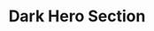 ---
title: Dark Hero Section
category: Marketing
paid: false
isActive: true
ltr: {"vue":{"vueTail":[{"label":"App.vue","code":"<template>\n  <div class=\"bg-gray-900\">\n    <header>\n      <nav class=\"items-center pt-5 px-4 mx-auto max-w-screen-xl sm:px-8 sm:flex sm:space-x-6\">\n        <a href=\"javascript:void(0)\">\n          <img src=\"https://www.floatui.com/images/logo.svg\" width=\"120\" height=\"50\" alt=\"Float UI logo\" />\n        </a>\n        <ul class=\"py-4 flex-1 items-center flex space-x-3 sm:space-x-6 sm:justify-end\">\n          <li v-for=\"link in navigation\" :key=\"link.id\" class=\"text-gray-200\">\n            <a :href=\"link.router\">\n              {{ link.title }}\n            </a>\n          </li>\n          <li>\n            <a href=\"javascript:void(0)\" class=\"flex items-center text-gray-200\">\n              Log In\n              <svg xmlns=\"http://www.w3.org/2000/svg\" class=\"h-5 w-5 ml-2\" viewBox=\"0 0 20 20\" fill=\"currentColor\">\n                <path fillRule=\"evenodd\"\n                  d=\"M3 3a1 1 0 011 1v12a1 1 0 11-2 0V4a1 1 0 011-1zm7.707 3.293a1 1 0 010 1.414L9.414 9H17a1 1 0 110 2H9.414l1.293 1.293a1 1 0 01-1.414 1.414l-3-3a1 1 0 010-1.414l3-3a1 1 0 011.414 0z\"\n                  clipRule=\"evenodd\" />\n              </svg>\n            </a>\n          </li>\n        </ul>\n      </nav>\n    </header>\n    <section class=\"mt-24 mx-auto max-w-screen-xl pb-12 px-4 items-center lg:flex md:px-8\">\n      <div class=\"space-y-4 flex-1 sm:text-center lg:text-left\">\n        <h1 class=\"text-white font-bold text-4xl xl:text-5xl\">\n          One page Template for\n          <span class=\"text-indigo-400\"> Digital agency</span>\n        </h1>\n        <p class=\"text-gray-300 max-w-xl leading-relaxed sm:mx-auto lg:ml-0\">\n          It is a long established fact that a reader will be distracted by the readable content of a page when looking\n          at its layout. The point of using Lorem Ipsum\n        </p>\n        <div class=\"pt-10 items-center justify-center space-y-3 sm:space-x-6 sm:space-y-0 sm:flex lg:justify-start\">\n          <a href=\"javascript:void(0)\"\n            class=\"px-7 py-3 w-full bg-white text-gray-800 text-center rounded-md shadow-md block sm:w-auto\">\n            Get started\n          </a>\n          <a href=\"javascript:void(0)\"\n            class=\"px-7 py-3 w-full bg-gray-700 text-gray-200 text-center rounded-md block sm:w-auto\">\n            Try it out\n          </a>\n        </div>\n      </div>\n      <div class=\"flex-1 text-center mt-7 lg:mt-0 lg:ml-3\">\n        <img src=\"https://i.postimg.cc/HxHyt53c/undraw-heatmap-uyye.png\"\n          class=\"w-full mx-auto sm:w-10/12  lg:w-full\" />\n      </div>\n    </section>\n  </div>\n</template>\n\n<script>\nexport default {\n  data: function () {\n    return {\n      navigation: [\n        { title: \"Customers\", router: \"/Customers\" },\n        { title: \"Careers\", router: \"/Careers\" },\n      ]\n    }\n  }\n}\n</script>"}],"vueCss":[{"code":"<template>\n  <div className=\"hero-dark-container\">\n    <header className=\"hero-dark-header\">\n      <nav className=\"hero-nav\">\n        <a href=\"javascript:void(0)\">\n          <img src=\"https://www.floatui.com/images/logo.svg\" width=\"120\" height=\"50\" alt=\"Float UI logo\" />\n        </a>\n        <ul className=\"nav-items\">\n          <li v-for=\"link in navigation\" :key=\"link.id\" class=\"text-gray-200\">\n            <a :href=\"link.router\">\n              {{ link.title }}\n            </a>\n          </li>\n          <li>\n            <a href=\"javascript:void(0)\" className=\"last-item\">\n              Log In\n              <svg xmlns=\"http://www.w3.org/2000/svg\" viewBox=\"0 0 20 20\" fill=\"currentColor\">\n                <path fillRule=\"evenodd\"\n                  d=\"M3 3a1 1 0 011 1v12a1 1 0 11-2 0V4a1 1 0 011-1zm7.707 3.293a1 1 0 010 1.414L9.414 9H17a1 1 0 110 2H9.414l1.293 1.293a1 1 0 01-1.414 1.414l-3-3a1 1 0 010-1.414l3-3a1 1 0 011.414 0z\"\n                  clipRule=\"evenodd\" />\n              </svg>\n            </a>\n          </li>\n        </ul>\n      </nav>\n    </header>\n    <section className=\"hero-dark\">\n      <div className=\"hero-details\">\n        <h1>\n          One page Template for\n          <span> Digital agency</span>\n        </h1>\n        <p>\n          It is a long established fact that a reader will be distracted by the readable content of a page when looking\n          at its layout. The point of using Lorem Ipsum\n        </p>\n        <div className=\"hero-btns\">\n          <a href=\"javascript:void(0)\" className=\"btn-primary\">\n            Get started\n          </a>\n          <a href=\"javascript:void(0)\" className=\"btn-secondary\">\n            Try it out\n          </a>\n        </div>\n      </div>\n      <div className=\"hero-img\">\n        <img src=\"https://i.postimg.cc/HxHyt53c/undraw-heatmap-uyye.png\" />\n      </div>\n    </section>\n  </div>\n</template>\n\n<script>\nexport default {\n  data: function () {\n    return {\n      navigation: [\n        { title: \"Customers\", router: \"/Customers\" },\n        { title: \"Careers\", router: \"/Careers\" },\n      ]\n    }\n  }\n}\n</script>","label":"App.vue"},{"code":".hero-dark-container {\n  background-color: #111827;\n}\n\n.hero-dark-container .hero-dark-header .hero-nav {\n  align-items: center;\n  padding: 1.25rem 1rem 0 1rem;\n  margin-left: auto;\n  margin-right: auto;\n  max-width: 1280px;\n}\n\n@media (min-width: 640px) {\n  .hero-dark-container .hero-dark-header .hero-nav {\n    display: flex;\n    padding-left: 2rem;\n    padding-right: 2rem;\n  }\n}\n\n.hero-dark-container .hero-dark-header .hero-nav .nav-items {\n  flex: 1;\n  display: flex;\n  padding: 1rem 0 1rem 0;\n  align-items: center;\n  color: #e5e7eb;\n}\n\n.hero-dark-container .hero-dark-header .hero-nav .nav-items>*+* {\n  margin-left: 0.75rem;\n}\n\n@media (min-width: 640px) {\n  .hero-dark-container .hero-dark-header .hero-nav .nav-items {\n    justify-content: flex-end;\n  }\n\n  .hero-dark-container .hero-dark-header .hero-nav .nav-items>*+* {\n    margin-left: 1.5rem;\n  }\n}\n\n.hero-dark-container .hero-dark-header .hero-nav .nav-items .last-item {\n  display: flex;\n  align-items: center;\n}\n\n.hero-dark-container .hero-dark-header .hero-nav .nav-items .last-item svg {\n  width: 1.25rem;\n  height: 1.25rem;\n  margin-left: 0.5rem;\n}\n\n.hero-dark-container .hero-dark {\n  margin: 6rem auto;\n  max-width: 1280px;\n  padding: 0 1rem 3rem 1rem;\n  align-items: center;\n}\n\n@media (min-width: 1024px) {\n  .hero-dark-container .hero-dark {\n    display: flex;\n  }\n}\n\n@media (min-width: 768px) {\n  .hero-dark-container .hero-dark {\n    padding-left: 2rem;\n    padding-right: 2rem;\n  }\n}\n\n.hero-dark-container .hero-dark .hero-details {\n  flex: 1;\n}\n\n.hero-dark-container .hero-dark .hero-details>*+* {\n  margin-top: 1rem;\n}\n\n.hero-dark-container .hero-dark .hero-details h1 {\n  color: #FFF;\n  font-weight: 700;\n  font-size: 2.25rem;\n  line-height: 2.5rem;\n}\n\n.hero-dark-container .hero-dark .hero-details h1 span {\n  color: #818cf8;\n}\n\n@media (min-width: 1280px) {\n  .hero-dark-container .hero-dark .hero-details h1 {\n    font-size: 3rem;\n    line-height: 1;\n  }\n}\n\n.hero-dark-container .hero-dark .hero-details p {\n  color: #d1d5db;\n  max-width: 36rem;\n  line-height: 1.625;\n}\n\n@media (min-width: 640px) {\n  .hero-dark-container .hero-dark .hero-details p {\n    margin-left: auto;\n    margin-right: auto;\n  }\n}\n\n@media (min-width: 1024px) {\n  .hero-dark-container .hero-dark .hero-details p {\n    margin-left: 0;\n  }\n}\n\n@media (min-width: 640px) {\n  .hero-dark-container .hero-dark .hero-details {\n    text-align: center;\n  }\n}\n\n@media (min-width: 1024px) {\n  .hero-dark-container .hero-dark .hero-details {\n    text-align: left;\n  }\n}\n\n.hero-dark-container .hero-dark .hero-btns {\n  padding-top: 2.5rem;\n  align-items: center;\n  justify-content: center;\n}\n\n.hero-dark-container .hero-dark .hero-btns>*+* {\n  margin-top: 0.75rem;\n}\n\n@media (min-width: 640px) {\n  .hero-dark-container .hero-dark .hero-btns {\n    display: flex;\n  }\n\n  .hero-dark-container .hero-dark .hero-btns>*+* {\n    margin-left: 1.5rem;\n  }\n\n  .hero-dark-container .hero-dark .hero-btns>*+* {\n    margin-top: 0px;\n  }\n}\n\n@media (min-width: 1024px) {\n  .hero-dark-container .hero-dark .hero-btns {\n    justify-content: flex-start;\n  }\n}\n\n.hero-dark-container .hero-dark .hero-btns .btn-primary,\n.hero-dark-container .hero-dark .hero-btns .btn-secondary {\n  padding: 0.75rem 1.75rem 0.75rem 1.75rem;\n  width: 100%;\n  text-align: center;\n  border-radius: 0.375rem;\n  display: block;\n}\n\n.hero-dark-container .hero-dark .hero-btns .btn-primary {\n  background-color: #FFF;\n  color: #1f2937;\n  box-shadow: 0 4px 6px -1px #0000001a, 0 2px 4px -2px #0000001a;\n}\n\n.hero-dark-container .hero-dark .hero-btns .btn-secondary {\n  background-color: #374151;\n  color: #e5e7eb;\n}\n\n@media (min-width: 640px) {\n\n  .hero-dark-container .hero-dark .hero-btns .btn-primary,\n  .hero-dark-container .hero-dark .hero-btns .btn-secondary {\n    width: auto;\n  }\n}\n\n.hero-dark-container .hero-dark .hero-img {\n  flex: 1;\n  margin-top: 1.75rem;\n}\n\n@media (min-width: 1024px) {\n  .hero-dark-container .hero-dark .hero-img {\n    margin-top: 0;\n    margin-left: 0.75rem;\n  }\n}\n\n.hero-dark-container .hero-dark .hero-img img {\n  width: 100%;\n  margin-left: auto;\n  margin-right: auto;\n}\n\n@media (min-width: 640px) {\n  .hero-dark-container .hero-dark .hero-img img {\n    width: 83.333333%;\n  }\n}\n\n@media (min-width: 1024px) {\n  .hero-dark-container .hero-dark .hero-img img {\n    width: 100%;\n  }\n}","label":"style.css"}]},"react":{"jsxTail":[{"label":"App.jsx","code":"export default () => {\n\n  // Replace javascript:void(0) path with your path\n  const navigation = [\n      { title: \"Customers\", path: \"javascript:void(0)\" },\n      { title: \"Careers\", path: \"javascript:void(0)\" },\n  ]\n  \n    return (\n        <div className=\"bg-gray-900\">\n            <header>\n                <nav className=\"items-center pt-5 px-4 mx-auto max-w-screen-xl sm:px-8 sm:flex sm:space-x-6\">\n                    <a href=\"javascript:void(0)\">\n                        <img\n                            src=\"https://www.floatui.com/images/logo.svg\" \n                            width={120} \n                            height={50}\n                            alt=\"Float UI logo\"\n                        />\n                    </a>\n                    <ul className=\"py-4 flex-1 items-center flex space-x-3 sm:space-x-6 sm:justify-end\">\n                        {\n                            navigation.map((item, idx) => (\n                                <li className=\"text-gray-200\" key={idx}>\n                                    <a href={item.path}>{item.title}</a>\n                                </li>\n                            ))\n                        }\n                        <li>\n                            <a href=\"javascript:void(0)\" className=\"flex items-center text-gray-200\">\n                                Log In\n                                <svg xmlns=\"http://www.w3.org/2000/svg\" className=\"h-5 w-5 ml-2\" viewBox=\"0 0 20 20\" fill=\"currentColor\">\n                                    <path fillRule=\"evenodd\" d=\"M3 3a1 1 0 011 1v12a1 1 0 11-2 0V4a1 1 0 011-1zm7.707 3.293a1 1 0 010 1.414L9.414 9H17a1 1 0 110 2H9.414l1.293 1.293a1 1 0 01-1.414 1.414l-3-3a1 1 0 010-1.414l3-3a1 1 0 011.414 0z\" clipRule=\"evenodd\" />\n                                </svg>\n                            </a>\n                        </li>\n                    </ul>\n                </nav>\n            </header>\n            <section className=\"mt-24 mx-auto max-w-screen-xl pb-12 px-4 items-center lg:flex md:px-8\">\n                <div className=\"space-y-4 flex-1 sm:text-center lg:text-left\">\n                    <h1 className=\"text-white font-bold text-4xl xl:text-5xl\">\n                        One page Template for\n                         <span className=\"text-indigo-400\"> Digital agency</span>\n                    </h1>\n                    <p className=\"text-gray-300 max-w-xl leading-relaxed sm:mx-auto lg:ml-0\">\n                        It is a long established fact that a reader will be distracted by the readable content of a page when looking at its layout. The point of using Lorem Ipsum\n                    </p>\n                    <div className=\"pt-10 items-center justify-center space-y-3 sm:space-x-6 sm:space-y-0 sm:flex lg:justify-start\">\n                        <a href=\"javascript:void(0)\" className=\"px-7 py-3 w-full bg-white text-gray-800 text-center rounded-md shadow-md block sm:w-auto\">\n                            Get started\n                        </a>\n                        <a href=\"javascript:void(0)\" className=\"px-7 py-3 w-full bg-gray-700 text-gray-200 text-center rounded-md block sm:w-auto\">\n                            Try it out\n                        </a>\n                    </div>\n                </div>\n                <div className=\"flex-1 text-center mt-7 lg:mt-0 lg:ml-3\">\n                    <img src=\"https://i.postimg.cc/HxHyt53c/undraw-heatmap-uyye.png\" className=\"w-full mx-auto sm:w-10/12  lg:w-full\" />\n                </div>\n            </section>\n        </div>\n    )\n}\n"}],"jsxCss":[{"code":"export default () => {\n\n  // Replace javascript:void(0) path with your path\n  const navigation = [\n      { title: \"Customers\", path: \"javascript:void(0)\" },\n      { title: \"Careers\", path: \"javascript:void(0)\" },\n  ]\n  \n    return (\n        <div className=\"hero-dark-container\">\n            <header className=\"hero-dark-header\">\n                <nav className=\"hero-nav\">\n                    <a href=\"javascript:void(0)\">\n                        <img\n                            src=\"https://www.floatui.com/images/logo.svg\" \n                            width={120} \n                            height={50}\n                            alt=\"Float UI logo\"\n                        />\n                    </a>\n                    <ul className=\"nav-items\">\n                        {\n                            navigation.map((item, idx) => (\n                                <li key={idx}>\n                                    <a href={item.path}>{item.title}</a>\n                                </li>\n                            ))\n                        }\n                        <li>\n                            <a href=\"javascript:void(0)\" className=\"last-item\">\n                                Log In\n                                <svg xmlns=\"http://www.w3.org/2000/svg\" viewBox=\"0 0 20 20\" fill=\"currentColor\">\n                                    <path fillRule=\"evenodd\" d=\"M3 3a1 1 0 011 1v12a1 1 0 11-2 0V4a1 1 0 011-1zm7.707 3.293a1 1 0 010 1.414L9.414 9H17a1 1 0 110 2H9.414l1.293 1.293a1 1 0 01-1.414 1.414l-3-3a1 1 0 010-1.414l3-3a1 1 0 011.414 0z\" clipRule=\"evenodd\" />\n                                </svg>\n                            </a>\n                        </li>\n                    </ul>\n                </nav>\n            </header>\n            <section className=\"hero-dark\">\n                <div className=\"hero-details\">\n                    <h1>\n                        One page Template for\n                         <span> Digital agency</span>\n                    </h1>\n                    <p>\n                        It is a long established fact that a reader will be distracted by the readable content of a page when looking at its layout. The point of using Lorem Ipsum\n                    </p>\n                    <div className=\"hero-btns\">\n                        <a href=\"javascript:void(0)\" className=\"btn-primary\">\n                            Get started\n                        </a>\n                        <a href=\"javascript:void(0)\" className=\"btn-secondary\">\n                            Try it out\n                        </a>\n                    </div>\n                </div>\n                <div className=\"hero-img\">\n                    <img src=\"https://i.postimg.cc/HxHyt53c/undraw-heatmap-uyye.png\" />\n                </div>\n            </section>\n        </div>\n    )\n}\n","label":"App.jsx"},{"code":".hero-dark-container {\n  background-color: #111827;\n}\n.hero-dark-container .hero-dark-header .hero-nav {\n  align-items: center;\n  padding: 1.25rem 1rem 0 1rem;\n  margin-left: auto;\n  margin-right: auto;\n  max-width: 1280px;\n}\n@media (min-width: 640px) {\n  .hero-dark-container .hero-dark-header .hero-nav {\n    display: flex;\n    padding-left: 2rem;\n    padding-right: 2rem;\n  }\n}\n.hero-dark-container .hero-dark-header .hero-nav .nav-items {\n  flex: 1;\n  display: flex;\n  padding: 1rem 0 1rem 0;\n  align-items: center;\n  color: #e5e7eb;\n}\n.hero-dark-container .hero-dark-header .hero-nav .nav-items > * + * {\n  margin-left: 0.75rem;\n}\n@media (min-width: 640px) {\n  .hero-dark-container .hero-dark-header .hero-nav .nav-items {\n    justify-content: flex-end;\n  }\n  .hero-dark-container .hero-dark-header .hero-nav .nav-items > * + * {\n    margin-left: 1.5rem;\n  }\n}\n.hero-dark-container .hero-dark-header .hero-nav .nav-items .last-item {\n  display: flex;\n  align-items: center;\n}\n.hero-dark-container .hero-dark-header .hero-nav .nav-items .last-item svg {\n  width: 1.25rem;\n  height: 1.25rem;\n  margin-left: 0.5rem;\n}\n.hero-dark-container .hero-dark {\n  margin: 6rem auto;\n  max-width: 1280px;\n  padding: 0 1rem 3rem 1rem;\n  align-items: center;\n}\n@media (min-width: 1024px) {\n  .hero-dark-container .hero-dark {\n    display: flex;\n  }\n}\n@media (min-width: 768px) {\n  .hero-dark-container .hero-dark {\n    padding-left: 2rem;\n    padding-right: 2rem;\n  }\n}\n.hero-dark-container .hero-dark .hero-details {\n  flex: 1;\n}\n.hero-dark-container .hero-dark .hero-details > * + * {\n  margin-top: 1rem;\n}\n.hero-dark-container .hero-dark .hero-details h1 {\n  color: #FFF;\n  font-weight: 700;\n  font-size: 2.25rem;\n  line-height: 2.5rem;\n}\n.hero-dark-container .hero-dark .hero-details h1 span {\n  color: #818cf8;\n}\n@media (min-width: 1280px) {\n  .hero-dark-container .hero-dark .hero-details h1 {\n    font-size: 3rem;\n    line-height: 1;\n  }\n}\n.hero-dark-container .hero-dark .hero-details p {\n  color: #d1d5db;\n  max-width: 36rem;\n  line-height: 1.625;\n}\n@media (min-width: 640px) {\n  .hero-dark-container .hero-dark .hero-details p {\n    margin-left: auto;\n    margin-right: auto;\n  }\n}\n@media (min-width: 1024px) {\n  .hero-dark-container .hero-dark .hero-details p {\n    margin-left: 0;\n  }\n}\n@media (min-width: 640px) {\n  .hero-dark-container .hero-dark .hero-details {\n    text-align: center;\n  }\n}\n@media (min-width: 1024px) {\n  .hero-dark-container .hero-dark .hero-details {\n    text-align: left;\n  }\n}\n.hero-dark-container .hero-dark .hero-btns {\n  padding-top: 2.5rem;\n  align-items: center;\n  justify-content: center;\n}\n.hero-dark-container .hero-dark .hero-btns > * + * {\n  margin-top: 0.75rem;\n}\n@media (min-width: 640px) {\n  .hero-dark-container .hero-dark .hero-btns {\n    display: flex;\n  }\n  .hero-dark-container .hero-dark .hero-btns > * + * {\n    margin-left: 1.5rem;\n  }\n  .hero-dark-container .hero-dark .hero-btns > * + * {\n    margin-top: 0px;\n  }\n}\n@media (min-width: 1024px) {\n  .hero-dark-container .hero-dark .hero-btns {\n    justify-content: flex-start;\n  }\n}\n.hero-dark-container .hero-dark .hero-btns .btn-primary, .hero-dark-container .hero-dark .hero-btns .btn-secondary {\n  padding: 0.75rem 1.75rem 0.75rem 1.75rem;\n  width: 100%;\n  text-align: center;\n  border-radius: 0.375rem;\n  display: block;\n}\n.hero-dark-container .hero-dark .hero-btns .btn-primary {\n  background-color: #FFF;\n  color: #1f2937;\n  box-shadow: 0 4px 6px -1px #0000001a, 0 2px 4px -2px #0000001a;\n}\n.hero-dark-container .hero-dark .hero-btns .btn-secondary {\n  background-color: #374151;\n  color: #e5e7eb;\n}\n@media (min-width: 640px) {\n  .hero-dark-container .hero-dark .hero-btns .btn-primary,\n  .hero-dark-container .hero-dark .hero-btns .btn-secondary {\n    width: auto;\n  }\n}\n.hero-dark-container .hero-dark .hero-img {\n  flex: 1;\n  margin-top: 1.75rem;\n}\n@media (min-width: 1024px) {\n  .hero-dark-container .hero-dark .hero-img {\n    margin-top: 0;\n    margin-left: 0.75rem;\n  }\n}\n.hero-dark-container .hero-dark .hero-img img {\n  width: 100%;\n  margin-left: auto;\n  margin-right: auto;\n}\n@media (min-width: 640px) {\n  .hero-dark-container .hero-dark .hero-img img {\n    width: 83.333333%;\n  }\n}\n@media (min-width: 1024px) {\n  .hero-dark-container .hero-dark .hero-img img {\n    width: 100%;\n  }\n}\n","label":"style.css"}]},"preview":"function App() {\n\n  // Replace javascript:void(0) path with your path\n  const navigation = [\n      { title: \"Customers\", path: \"javascript:void(0)\" },\n      { title: \"Careers\", path: \"javascript:void(0)\" },\n  ]\n  \n    return (\n        <div className=\"bg-gray-900\">\n            <header>\n                <nav className=\"items-center pt-5 px-4 mx-auto max-w-screen-xl sm:px-8 sm:flex sm:space-x-6\">\n                    <a href=\"javascript:void(0)\">\n                        <img\n                            src=\"https://www.floatui.com/images/logo.svg\" \n                            width={120} \n                            height={50}\n                            alt=\"Float UI logo\"\n                        />\n                    </a>\n                    <ul className=\"py-4 flex-1 items-center flex space-x-3 sm:space-x-6 sm:justify-end\">\n                        {\n                            navigation.map((item, idx) => (\n                                <li className=\"text-gray-200\" key={idx}>\n                                    <a href={item.path}>{item.title}</a>\n                                </li>\n                            ))\n                        }\n                        <li>\n                            <a href=\"javascript:void(0)\" className=\"flex items-center text-gray-200\">\n                                Log In\n                                <svg xmlns=\"http://www.w3.org/2000/svg\" className=\"h-5 w-5 ml-2\" viewBox=\"0 0 20 20\" fill=\"currentColor\">\n                                    <path fillRule=\"evenodd\" d=\"M3 3a1 1 0 011 1v12a1 1 0 11-2 0V4a1 1 0 011-1zm7.707 3.293a1 1 0 010 1.414L9.414 9H17a1 1 0 110 2H9.414l1.293 1.293a1 1 0 01-1.414 1.414l-3-3a1 1 0 010-1.414l3-3a1 1 0 011.414 0z\" clipRule=\"evenodd\" />\n                                </svg>\n                            </a>\n                        </li>\n                    </ul>\n                </nav>\n            </header>\n            <section className=\"mt-24 mx-auto max-w-screen-xl pb-12 px-4 items-center lg:flex md:px-8\">\n                <div className=\"space-y-4 flex-1 sm:text-center lg:text-left\">\n                    <h1 className=\"text-white font-bold text-4xl xl:text-5xl\">\n                        One page Template for\n                         <span className=\"text-indigo-400\"> Digital agency</span>\n                    </h1>\n                    <p className=\"text-gray-300 max-w-xl leading-relaxed sm:mx-auto lg:ml-0\">\n                        It is a long established fact that a reader will be distracted by the readable content of a page when looking at its layout. The point of using Lorem Ipsum\n                    </p>\n                    <div className=\"pt-10 items-center justify-center space-y-3 sm:space-x-6 sm:space-y-0 sm:flex lg:justify-start\">\n                        <a href=\"javascript:void(0)\" className=\"px-7 py-3 w-full bg-white text-gray-800 text-center rounded-md shadow-md block sm:w-auto\">\n                            Get started\n                        </a>\n                        <a href=\"javascript:void(0)\" className=\"px-7 py-3 w-full bg-gray-700 text-gray-200 text-center rounded-md block sm:w-auto\">\n                            Try it out\n                        </a>\n                    </div>\n                </div>\n                <div className=\"flex-1 text-center mt-7 lg:mt-0 lg:ml-3\">\n                    <img src=\"https://i.postimg.cc/HxHyt53c/undraw-heatmap-uyye.png\" className=\"w-full mx-auto sm:w-10/12  lg:w-full\" />\n                </div>\n            </section>\n        </div>\n    )\n}"}
rtl: {"preview":"function App() {\n\n    // Replace javascript:void(0) path with your path\n    const navigation = [\n        { title: \"العملاء\", path: \"javascript:void(0)\" },\n        { title: \"الوظائف\", path: \"javascript:void(0)\" },\n    ]\n  \n    return (\n        <div className=\"bg-gray-900\">\n            <header>\n                <nav className=\"items-center pt-5 px-4 mx-auto max-w-screen-xl sm:px-8 sm:flex sm:space-x-6 sm:space-x-reverse\">\n                    <a href=\"javascript:void(0)\">\n                        <img\n                            src=\"https://www.floatui.com/images/logo.svg\" \n                            width={120} \n                            height={50}\n                            alt=\"Float UI logo\"\n                        />\n                    </a>\n                    <ul className=\"py-4 flex-1 items-center flex space-x-3 space-x-reverse sm:space-x-6 sm:space-x-reverse sm:justify-end\">\n                        {\n                            navigation.map((item, idx) => (\n                                <li className=\"text-gray-200\" key={idx}>\n                                    <a href={item.path}>{item.title}</a>\n                                </li>\n                            ))\n                        }\n                        <li>\n                            <a href=\"javascript:void(0)\" className=\"flex items-center text-gray-200\">\n                                تسجيل دخول\n                                <svg xmlns=\"http://www.w3.org/2000/svg\" class=\"h-5 w-5 mr-1\" viewBox=\"0 0 20 20\" fill=\"currentColor\">\n                                    <path fillRule=\"evenodd\" d=\"M3 3a1 1 0 00-1 1v12a1 1 0 102 0V4a1 1 0 00-1-1zm10.293 9.293a1 1 0 001.414 1.414l3-3a1 1 0 000-1.414l-3-3a1 1 0 10-1.414 1.414L14.586 9H7a1 1 0 100 2h7.586l-1.293 1.293z\" clipRule=\"evenodd\" />\n                                </svg>\n                            </a>\n                        </li>\n                    </ul>\n                </nav>\n            </header>\n            <section className=\"mt-24 mx-auto max-w-screen-xl pb-12 px-4 items-center lg:flex md:px-8\">\n                <div className=\"space-y-4 flex-1 sm:text-center lg:text-right\">\n                    <h1 className=\"text-white font-bold text-4xl xl:text-5xl\">\n                        قالب صفحة واحدة\n                         <span className=\"text-indigo-400\"> للوكالة الرقمية</span>\n                    </h1>\n                    <p className=\"text-gray-300 max-w-xl leading-relaxed sm:mx-auto lg:ml-0\">\n                        هناك حقيقة مثبتة منذ زمن طويل وهي أن المحتوى المقروء لصفحة ما سيلهي القارئ عن التركيز على الشكل الخارجي للنص أو شكل توضع الفقرات في الصفحة التي يقرأها. الهدف من استخدام Lorem Ipsum.                    </p>\n                    <div className=\"pt-10 items-center justify-center space-y-3 sm:space-x-6 sm:space-x-reverse sm:space-y-0 sm:flex lg:justify-start\">\n                        <a href=\"javascript:void(0)\" className=\"px-7 py-3 w-full bg-white text-gray-800 text-center rounded-md shadow-md block sm:w-auto\">\n                            البدء\n                        </a>\n                        <a href=\"javascript:void(0)\" className=\"px-7 py-3 w-full bg-gray-700 text-gray-200 text-center rounded-md block sm:w-auto\">\n                            حاول\n                        </a>\n                    </div>\n                </div>\n                <div className=\"flex-1 text-center mt-7 lg:mt-0 lg:ml-3\">\n                    <img src=\"https://i.postimg.cc/HxHyt53c/undraw-heatmap-uyye.png\" className=\"w-full mx-auto sm:w-10/12  lg:w-full\" />\n                </div>\n            </section>\n        </div>\n    )\n}","react":{"jsxCss":[{"code":"export default () => {\n\n    // Replace javascript:void(0) path with your path\n    const navigation = [\n        { title: \"العملاء\", path: \"javascript:void(0)\" },\n        { title: \"الوظائف\", path: \"javascript:void(0)\" },\n    ]\n  \n    return (\n        <div className=\"hero-dark-container\">\n            <header className=\"hero-dark-header\">\n                <nav className=\"hero-nav\">\n                    <a href=\"javascript:void(0)\">\n                        <img\n                            src=\"https://www.floatui.com/images/logo.svg\" \n                            width={120} \n                            height={50}\n                            alt=\"Float UI logo\"\n                        />\n                    </a>\n                    <ul className=\"nav-items\">\n                        {\n                            navigation.map((item, idx) => (\n                                <li key={idx}>\n                                    <a href={item.path}>{item.title}</a>\n                                </li>\n                            ))\n                        }\n                        <li>\n                            <a href=\"javascript:void(0)\" className=\"last-item\">\n                                تسجيل دخول\n                                <svg xmlns=\"http://www.w3.org/2000/svg\" viewBox=\"0 0 20 20\" fill=\"currentColor\">\n                                    <path fillRule=\"evenodd\" d=\"M3 3a1 1 0 011 1v12a1 1 0 11-2 0V4a1 1 0 011-1zm7.707 3.293a1 1 0 010 1.414L9.414 9H17a1 1 0 110 2H9.414l1.293 1.293a1 1 0 01-1.414 1.414l-3-3a1 1 0 010-1.414l3-3a1 1 0 011.414 0z\" clipRule=\"evenodd\" />\n                                </svg>\n                            </a>\n                        </li>\n                    </ul>\n                </nav>\n            </header>\n            <section className=\"hero-dark\">\n                <div className=\"hero-details\">\n                    <h1>\n                        قالب صفحة واحدة\n                         <span> للوكالة الرقمية</span>\n                    </h1>\n                    <p>\n                        هناك حقيقة مثبتة منذ زمن طويل وهي أن المحتوى المقروء لصفحة ما سيلهي القارئ عن التركيز على الشكل الخارجي للنص أو شكل توضع الفقرات في الصفحة التي يقرأها. الهدف من استخدام.\n                    </p>\n                    <div className=\"hero-btns\">\n                        <a href=\"javascript:void(0)\" className=\"btn-primary\">\n                            البدء\n                        </a>\n                        <a href=\"javascript:void(0)\" className=\"btn-secondary\">\n                            جرب اﻵن\n                        </a>\n                    </div>\n                </div>\n                <div className=\"hero-img\">\n                    <img src=\"https://i.postimg.cc/HxHyt53c/undraw-heatmap-uyye.png\" />\n                </div>\n            </section>\n        </div>\n    )\n}","label":"App.jsx"},{"code":".hero-dark-container {\n  background-color: #111827;\n}\n.hero-dark-container .hero-dark-header .hero-nav {\n  align-items: center;\n  padding: 1.25rem 1rem 0 1rem;\n  margin-left: auto;\n  margin-right: auto;\n  max-width: 1280px;\n}\n@media (min-width: 640px) {\n  .hero-dark-container .hero-dark-header .hero-nav {\n    display: flex;\n    padding-left: 2rem;\n    padding-right: 2rem;\n  }\n}\n.hero-dark-container .hero-dark-header .hero-nav .nav-items {\n  flex: 1;\n  display: flex;\n  padding: 1rem 0 1rem 0;\n  align-items: center;\n  color: #e5e7eb;\n}\n.hero-dark-container .hero-dark-header .hero-nav .nav-items > * + * {\n  margin-left: 0.75rem;\n}\n@media (min-width: 640px) {\n  .hero-dark-container .hero-dark-header .hero-nav .nav-items {\n    justify-content: flex-end;\n    gap: 1.5rem;\n  }\n}\n.hero-dark-container .hero-dark-header .hero-nav .nav-items .last-item {\n  display: flex;\n  align-items: center;\n}\n.hero-dark-container .hero-dark-header .hero-nav .nav-items .last-item svg {\n  width: 1.25rem;\n  height: 1.25rem;\n  margin-left: 0.5rem;\n}\n.hero-dark-container .hero-dark {\n  margin: 6rem auto;\n  max-width: 1280px;\n  padding: 0 1rem 3rem 1rem;\n  align-items: center;\n}\n@media (min-width: 1024px) {\n  .hero-dark-container .hero-dark {\n    display: flex;\n  }\n}\n@media (min-width: 768px) {\n  .hero-dark-container .hero-dark {\n    padding-left: 2rem;\n    padding-right: 2rem;\n  }\n}\n.hero-dark-container .hero-dark .hero-details {\n  flex: 1;\n}\n.hero-dark-container .hero-dark .hero-details > * + * {\n  margin-top: 1rem;\n}\n.hero-dark-container .hero-dark .hero-details h1 {\n  color: #FFF;\n  font-weight: 700;\n  font-size: 2.25rem;\n  line-height: 2.5rem;\n}\n.hero-dark-container .hero-dark .hero-details h1 span {\n  color: #818cf8;\n}\n@media (min-width: 1280px) {\n  .hero-dark-container .hero-dark .hero-details h1 {\n    font-size: 3rem;\n    line-height: 1;\n  }\n}\n.hero-dark-container .hero-dark .hero-details p {\n  color: #d1d5db;\n  display: inline-block;\n  max-width: 36rem;\n  line-height: 1.625;\n}\n@media (min-width: 640px) {\n  .hero-dark-container .hero-dark .hero-details p {\n    margin-left: auto;\n    margin-right: auto;\n  }\n}\n@media (min-width: 1024px) {\n  .hero-dark-container .hero-dark .hero-details p {\n    margin-left: 0;\n  }\n}\n@media (min-width: 640px) {\n  .hero-dark-container .hero-dark .hero-details {\n    text-align: center;\n  }\n}\n@media (min-width: 1024px) {\n  .hero-dark-container .hero-dark .hero-details {\n    text-align: right;\n  }\n}\n.hero-dark-container .hero-dark .hero-btns {\n  padding-top: 2.5rem;\n  align-items: center;\n  justify-content: center;\n}\n.hero-dark-container .hero-dark .hero-btns > * + * {\n  margin-top: 0.75rem;\n}\n@media (min-width: 640px) {\n  .hero-dark-container .hero-dark .hero-btns {\n    display: flex;\n    gap: 1.5rem;\n  }\n  .hero-dark-container .hero-dark .hero-btns > * + * {\n    margin-top: 0px;\n  }\n}\n@media (min-width: 1024px) {\n  .hero-dark-container .hero-dark .hero-btns {\n    justify-content: flex-start;\n  }\n}\n.hero-dark-container .hero-dark .hero-btns .btn-primary, .hero-dark-container .hero-dark .hero-btns .btn-secondary {\n  padding: 0.75rem 1.75rem 0.75rem 1.75rem;\n  width: 100%;\n  text-align: center;\n  border-radius: 0.375rem;\n  display: block;\n}\n.hero-dark-container .hero-dark .hero-btns .btn-primary {\n  background-color: #FFF;\n  color: #1f2937;\n  box-shadow: 0 4px 6px -1px #0000001a, 0 2px 4px -2px #0000001a;\n}\n.hero-dark-container .hero-dark .hero-btns .btn-secondary {\n  background-color: #374151;\n  color: #e5e7eb;\n}\n@media (min-width: 640px) {\n  .hero-dark-container .hero-dark .hero-btns .btn-primary,\n  .hero-dark-container .hero-dark .hero-btns .btn-secondary {\n    width: auto;\n  }\n}\n.hero-dark-container .hero-dark .hero-img {\n  flex: 1;\n  margin-top: 1.75rem;\n}\n@media (min-width: 1024px) {\n  .hero-dark-container .hero-dark .hero-img {\n    margin-top: 0;\n    margin-left: 0.75rem;\n  }\n}\n.hero-dark-container .hero-dark .hero-img img {\n  width: 100%;\n  margin-left: auto;\n  margin-right: auto;\n}\n@media (min-width: 640px) {\n  .hero-dark-container .hero-dark .hero-img img {\n    width: 83.333333%;\n  }\n}\n@media (min-width: 1024px) {\n  .hero-dark-container .hero-dark .hero-img img {\n    width: 100%;\n  }\n}","label":"style.css"}],"jsxTail":[{"code":"export default () => {\n\n    // Replace javascript:void(0) path with your path\n    const navigation = [\n        { title: \"العملاء\", path: \"javascript:void(0)\" },\n        { title: \"الوظائف\", path: \"javascript:void(0)\" },\n    ]\n  \n    return (\n        <div className=\"bg-gray-900\">\n            <header>\n                <nav className=\"items-center pt-5 px-4 mx-auto max-w-screen-xl sm:px-8 sm:flex sm:space-x-6 sm:space-x-reverse\">\n                    <a href=\"javascript:void(0)\">\n                        <img\n                            src=\"https://www.floatui.com/images/logo.svg\" \n                            width={120} \n                            height={50}\n                            alt=\"Float UI logo\"\n                        />\n                    </a>\n                    <ul className=\"py-4 flex-1 items-center flex space-x-3 space-x-reverse sm:space-x-6 sm:space-x-reverse sm:justify-end\">\n                        {\n                            navigation.map((item, idx) => (\n                                <li className=\"text-gray-200\" key={idx}>\n                                    <a href={item.path}>{item.title}</a>\n                                </li>\n                            ))\n                        }\n                        <li>\n                            <a href=\"javascript:void(0)\" className=\"flex items-center text-gray-200\">\n                                تسجيل دخول\n                                <svg xmlns=\"http://www.w3.org/2000/svg\" class=\"h-5 w-5 mr-1\" viewBox=\"0 0 20 20\" fill=\"currentColor\">\n                                    <path fillRule=\"evenodd\" d=\"M3 3a1 1 0 00-1 1v12a1 1 0 102 0V4a1 1 0 00-1-1zm10.293 9.293a1 1 0 001.414 1.414l3-3a1 1 0 000-1.414l-3-3a1 1 0 10-1.414 1.414L14.586 9H7a1 1 0 100 2h7.586l-1.293 1.293z\" clipRule=\"evenodd\" />\n                                </svg>\n                            </a>\n                        </li>\n                    </ul>\n                </nav>\n            </header>\n            <section className=\"mt-24 mx-auto max-w-screen-xl pb-12 px-4 items-center lg:flex md:px-8\">\n                <div className=\"space-y-4 flex-1 sm:text-center lg:text-right\">\n                    <h1 className=\"text-white font-bold text-4xl xl:text-5xl\">\n                        قالب صفحة واحدة\n                         <span className=\"text-indigo-400\"> للوكالة الرقمية</span>\n                    </h1>\n                    <p className=\"text-gray-300 max-w-xl leading-relaxed sm:mx-auto lg:ml-0\">\n                        هناك حقيقة مثبتة منذ زمن طويل وهي أن المحتوى المقروء لصفحة ما سيلهي القارئ عن التركيز على الشكل الخارجي للنص أو شكل توضع الفقرات في الصفحة التي يقرأها. الهدف من استخدام.\n                    </p>\n                    <div className=\"pt-10 items-center justify-center space-y-3 sm:space-x-6 sm:space-x-reverse sm:space-y-0 sm:flex lg:justify-start\">\n                        <a href=\"javascript:void(0)\" className=\"px-7 py-3 w-full bg-white text-gray-800 text-center rounded-md shadow-md block sm:w-auto\">\n                            البدء\n                        </a>\n                        <a href=\"javascript:void(0)\" className=\"px-7 py-3 w-full bg-gray-700 text-gray-200 text-center rounded-md block sm:w-auto\">\n                            جرب اﻵن\n                        </a>\n                    </div>\n                </div>\n                <div className=\"flex-1 text-center mt-7 lg:mt-0 lg:ml-3\">\n                    <img src=\"https://i.postimg.cc/HxHyt53c/undraw-heatmap-uyye.png\" className=\"w-full mx-auto sm:w-10/12  lg:w-full\" />\n                </div>\n            </section>\n        </div>\n    )\n}","label":"App.jsx"}]},"vue":{"vueTail":[],"vueCss":[]}}
slug: /heroes
id: 01e18c22-877e-4cba-9724-6424ed2d84bc
created_at: 3
---